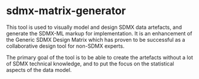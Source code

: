 # sdmx-matrix-generator
This tool is used to visually model and design SDMX data artefacts, and generate the SDMX-ML markup for implementation. It is an enhancement of the Generic SDMX Design Matrix which has proven to be successful as a collaborative design tool for non-SDMX experts. 

The primary goal of the tool is to be able to create the artefacts without a lot of SDMX technical knowledge, and to put the focus on the statistical aspects of the data model. 
